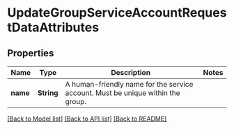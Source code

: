 # UpdateGroupServiceAccountRequestDataAttributes

## Properties

Name | Type | Description | Notes
------------ | ------------- | ------------- | -------------
**name** | **String** | A human-friendly name for the service account. Must be unique within the group. | 

[[Back to Model list]](../README.md#documentation-for-models) [[Back to API list]](../README.md#documentation-for-api-endpoints) [[Back to README]](../README.md)


